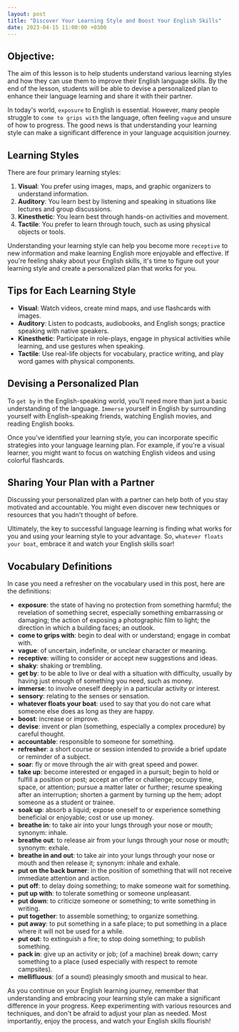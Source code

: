 ```yaml
---
layout: post
title: "Discover Your Learning Style and Boost Your English Skills"
date: 2023-04-15 11:00:00 +0300
---
```

## Objective:
The aim of this lesson is to help students understand various learning styles and how they can use them to improve their English language skills. By the end of the lesson, students will be able to devise a personalized plan to enhance their language learning and share it with their partner.

In today's world, `exposure` to English is essential. However, many people struggle to `come to grips with` the language, often feeling `vague` and unsure of how to progress. The good news is that understanding your learning style can make a significant difference in your language acquisition journey.

## Learning Styles

There are four primary learning styles:

1. **Visual**: You prefer using images, maps, and graphic organizers to understand information.
2. **Auditory**: You learn best by listening and speaking in situations like lectures and group discussions.
3. **Kinesthetic**: You learn best through hands-on activities and movement.
4. **Tactile**: You prefer to learn through touch, such as using physical objects or tools.

Understanding your learning style can help you become more `receptive` to new information and make learning English more enjoyable and effective. If you're feeling shaky about your English skills, it's time to figure out your learning style and create a personalized plan that works for you.

## Tips for Each Learning Style

* **Visual**: Watch videos, create mind maps, and use flashcards with images.
* **Auditory**: Listen to podcasts, audiobooks, and English songs; practice speaking with native speakers.
* **Kinesthetic**: Participate in role-plays, engage in physical activities while learning, and use gestures when speaking.
* **Tactile**: Use real-life objects for vocabulary, practice writing, and play word games with physical components.

## Devising a Personalized Plan

To `get by` in the English-speaking world, you'll need more than just a basic understanding of the language. `Immerse` yourself in English by surrounding yourself with English-speaking friends, watching English movies, and reading English books.

Once you've identified your learning style, you can incorporate specific strategies into your language learning plan. For example, if you're a visual learner, you might want to focus on watching English videos and using colorful flashcards.

## Sharing Your Plan with a Partner

Discussing your personalized plan with a partner can help both of you stay motivated and accountable. You might even discover new techniques or resources that you hadn't thought of before.

Ultimately, the key to successful language learning is finding what works for you and using your learning style to your advantage. So, `whatever floats your boat`, embrace it and watch your English skills soar!

## Vocabulary Definitions

In case you need a refresher on the vocabulary used in this post, here are the definitions:

* **exposure**: the state of having no protection from something harmful; the revelation of something secret, especially something embarrassing or damaging; the action of exposing a photographic film to light; the direction in which a building faces; an outlook.
* **come to grips with**: begin to deal with or understand; engage in combat with.
* **vague**: of uncertain, indefinite, or unclear character or meaning.
* **receptive**: willing to consider or accept new suggestions and ideas.
* **shaky**: shaking or trembling.
* **get by**: to be able to live or deal with a situation with difficulty, usually by having just enough of something you need, such as money.
* **immerse**: to involve oneself deeply in a particular activity or interest.
* **sensory**: relating to the senses or sensation.
* **whatever floats your boat**: used to say that you do not care what someone else does as long as they are happy.
* **boost**: increase or improve.
* **devise**: invent or plan (something, especially a complex procedure) by careful thought.
* **accountable**: responsible to someone for something.
* **refresher**: a short course or session intended to provide a brief update or reminder of a subject.
* **soar**: fly or move through the air with great speed and power.
* **take up**: become interested or engaged in a pursuit; begin to hold or fulfill a position or post; accept an offer or challenge; occupy time, space, or attention; pursue a matter later or further; resume speaking after an interruption; shorten a garment by turning up the hem; adopt someone as a student or trainee.
* **soak up**: absorb a liquid; expose oneself to or experience something beneficial or enjoyable; cost or use up money.
* **breathe in**: to take air into your lungs through your nose or mouth; synonym: inhale.
* **breathe out**: to release air from your lungs through your nose or mouth; synonym: exhale.
* **breathe in and out**: to take air into your lungs through your nose or mouth and then release it; synonym: inhale and exhale.
* **put on the back burner**: in the position of something that will not receive immediate attention and action.
* **put off**: to delay doing something; to make someone wait for something.
* **put up with**: to tolerate something or someone unpleasant.
* **put down**: to criticize someone or something; to write something in writing.
* **put together**: to assemble something; to organize something.
* **put away**: to put something in a safe place; to put something in a place where it will not be used for a while.
* **put out**: to extinguish a fire; to stop doing something; to publish something.
* **pack in**: give up an activity or job; (of a machine) break down; carry something to a place (used especially with respect to remote campsites).
* **mellifluous**: (of a sound) pleasingly smooth and musical to hear.

As you continue on your English learning journey, remember that understanding and embracing your learning style can make a significant difference in your progress. Keep experimenting with various resources and techniques, and don't be afraid to adjust your plan as needed. Most importantly, enjoy the process, and watch your English skills flourish!